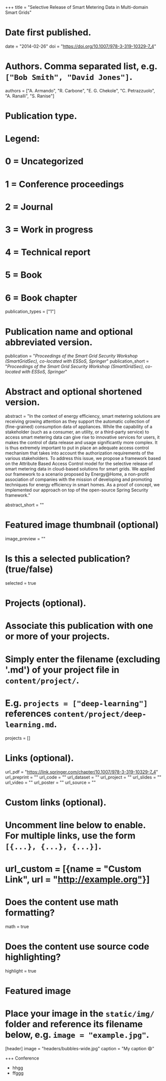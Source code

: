+++
title = "Selective Release of Smart Metering Data in Multi-domain Smart Grids"

# Date first published.
date = "2014-02-26"
doi = "https://doi.org/10.1007/978-3-319-10329-7_4"

# Authors. Comma separated list, e.g. `["Bob Smith", "David Jones"]`.
authors = ["A. Armando", "R. Carbone", "E. G. Chekole", "C. Petrazzuolo", "A. Ranalli", "S. Ranise"]

# Publication type.
# Legend:
# 0 = Uncategorized
# 1 = Conference proceedings
# 2 = Journal
# 3 = Work in progress
# 4 = Technical report
# 5 = Book
# 6 = Book chapter
publication_types = ["1"]

# Publication name and optional abbreviated version.
publication = "*Proceedings of the Smart Grid Security Workshop (SmartGridSec), co-located with ESSoS, Springer*"
publication_short = "*Proceedings of the Smart Grid Security Workshop (SmartGridSec), co-located with ESSoS, Springer*"

# Abstract and optional shortened version.
abstract = "In the context of energy efficiency, smart metering solutions are receiving growing attention as they support the automatic collection of (fine-grained) consumption data of appliances. While the capability of a stakeholder (such as a consumer, an utility, or a third-party service) to access smart metering data can give rise to innovative services for users, it makes the control of data release and usage significantly more complex. It is thus extremely important to put in place an adequate access control mechanism that takes into account the authorization requirements of the various stakeholders. To address this issue, we propose a framework based on the Attribute Based Access Control model for the selective release of smart metering data in cloud-based solutions for smart grids. We applied our framework to a scenario proposed by Energy@Home, a non-profit association of companies with the mission of developing and promoting techniques for energy efficiency in smart homes. As a proof of concept, we implemented our approach on top of the open-source Spring Security framework."

abstract_short = ""

# Featured image thumbnail (optional)
image_preview = ""

# Is this a selected publication? (true/false)
selected = true

# Projects (optional).
#   Associate this publication with one or more of your projects.
#   Simply enter the filename (excluding '.md') of your project file in `content/project/`.
#   E.g. `projects = ["deep-learning"]` references `content/project/deep-learning.md`.
projects = []

# Links (optional).
url_pdf = "https://link.springer.com/chapter/10.1007/978-3-319-10329-7_4"
url_preprint = ""
url_code = ""
url_dataset = ""
url_project = ""
url_slides = ""
url_video = ""
url_poster = ""
url_source = ""

# Custom links (optional).
#   Uncomment line below to enable. For multiple links, use the form `[{...}, {...}, {...}]`.
# url_custom = [{name = "Custom Link", url = "http://example.org"}]

# Does the content use math formatting?
 math = true

# Does the content use source code highlighting?
highlight = true

# Featured image
# Place your image in the `static/img/` folder and reference its filename below, e.g. `image = "example.jpg"`.
[header]
image = "headers/bubbles-wide.jpg"
caption = "My caption 😄"

+++
Conference
* hhgg
* ffggg

